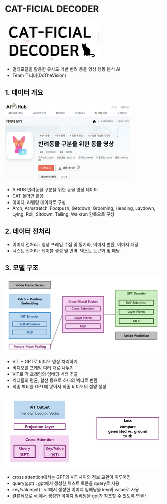 # CAT-FICIAL DECODER
![캣피셜 디코더](images/19.PNG)
- 멀티모달을 활용한 유사도 기반 반려 동물 영상 행동 분석 AI
- Team 두더비(DoTheVision) 




## 1. 데이터 개요
![데이터 출처](images/16.PNG)



- AIHUB 반려동물 구분을 위한 동물 영상 데이터
- CAT 폴더만 활용
- 이미지, 라벨링 데이터로 구성
- Arch, Armstretch, Footpush, Getdown, Grooming, Heading, Laydown, Lying, Roll, Sitdown, Tailing, Walkrun 항목으로 구성





## 2. 데이터 전처리
- 이미지 전처리 : 영상 프레임 수집 및 동기화, 이미지 변환, 이미지 패딩
- 텍스트 전처리 : 레이블 생성 및 번역, 텍스트 토큰화 및 패딩



## 3. 모델 구조
![모델 사진](images/17.PNG)
- ViT + GPT로 비디오 영상 처리하기
- 비디오를 프레임 여러 개로 나누기
- ViT로 각 프레임의 임베딩 벡터 추출
- 벡터들의 평균, 합산 등으로 하나의 벡터로 변환
- 최종 벡터를 GPT에 넣어서 최종 비디오의 설명 생성



![모델 사진](images/18.PNG)
- cross attention에서는 GPT와 ViT 사이의 정보 교환이 이루어짐
- query(gpt) : gpt에서 생성한 텍스트 토큰을 query로 사용
- key/value(vit) : vit에서 생성한 이미지 임베딩을 key와 value로 사용
- 결론적으로 vit에서 생성한 이미지 임베딩을 gpt가 참조할 수 있도록 연결 !


